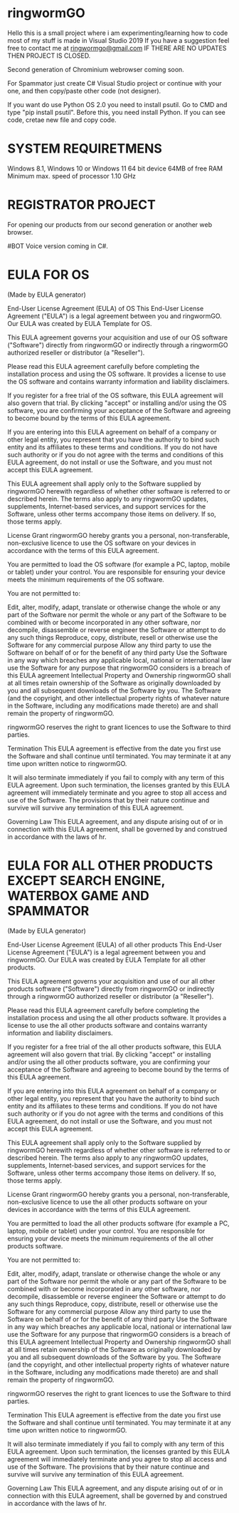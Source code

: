 # ringwormGO
Hello this is a small project where i am experimenting/learning how to code most of my stuff is made in Visual Studio 2019
If you have a suggestion feel free to contact me at ringwormgo@gmail.com
IF THERE ARE NO UPDATES THEN PROJECT IS CLOSED.

Second generation of Chrominium webrowser coming soon.

For Spammator just create C# Visual Studio project or continue with your one, and then copy/paste other code (not designer).

If you want do use Python OS 2.0 you need to install psutil. Go to CMD and type "pip install psutil". Before this, you need install Python.
If you can see code, cretae new file and copy code.

# SYSTEM REQUIRETMENS
Windows 8.1, Windows 10 or Windows 11 64 bit device
64MB of free RAM
Minimum max. speed of processor 1.10 GHz

# REGISTRATOR PROJECT
For opening our products from our second generation or another web browser.

#BOT
Voice version coming in C#.

# EULA FOR OS
(Made by EULA generator)

End-User License Agreement (EULA) of OS
This End-User License Agreement ("EULA") is a legal agreement between you and ringwormGO. Our EULA was created by EULA Template for OS.

This EULA agreement governs your acquisition and use of our OS software ("Software") directly from ringwormGO or indirectly through a ringwormGO authorized reseller or distributor (a "Reseller").

Please read this EULA agreement carefully before completing the installation process and using the OS software. It provides a license to use the OS software and contains warranty information and liability disclaimers.

If you register for a free trial of the OS software, this EULA agreement will also govern that trial. By clicking "accept" or installing and/or using the OS software, you are confirming your acceptance of the Software and agreeing to become bound by the terms of this EULA agreement.

If you are entering into this EULA agreement on behalf of a company or other legal entity, you represent that you have the authority to bind such entity and its affiliates to these terms and conditions. If you do not have such authority or if you do not agree with the terms and conditions of this EULA agreement, do not install or use the Software, and you must not accept this EULA agreement.

This EULA agreement shall apply only to the Software supplied by ringwormGO herewith regardless of whether other software is referred to or described herein. The terms also apply to any ringwormGO updates, supplements, Internet-based services, and support services for the Software, unless other terms accompany those items on delivery. If so, those terms apply.

License Grant
ringwormGO hereby grants you a personal, non-transferable, non-exclusive licence to use the OS software on your devices in accordance with the terms of this EULA agreement.

You are permitted to load the OS software (for example a PC, laptop, mobile or tablet) under your control. You are responsible for ensuring your device meets the minimum requirements of the OS software.

You are not permitted to:

Edit, alter, modify, adapt, translate or otherwise change the whole or any part of the Software nor permit the whole or any part of the Software to be combined with or become incorporated in any other software, nor decompile, disassemble or reverse engineer the Software or attempt to do any such things
Reproduce, copy, distribute, resell or otherwise use the Software for any commercial purpose
Allow any third party to use the Software on behalf of or for the benefit of any third party
Use the Software in any way which breaches any applicable local, national or international law
use the Software for any purpose that ringwormGO considers is a breach of this EULA agreement
Intellectual Property and Ownership
ringwormGO shall at all times retain ownership of the Software as originally downloaded by you and all subsequent downloads of the Software by you. The Software (and the copyright, and other intellectual property rights of whatever nature in the Software, including any modifications made thereto) are and shall remain the property of ringwormGO.

ringwormGO reserves the right to grant licences to use the Software to third parties.

Termination
This EULA agreement is effective from the date you first use the Software and shall continue until terminated. You may terminate it at any time upon written notice to ringwormGO.

It will also terminate immediately if you fail to comply with any term of this EULA agreement. Upon such termination, the licenses granted by this EULA agreement will immediately terminate and you agree to stop all access and use of the Software. The provisions that by their nature continue and survive will survive any termination of this EULA agreement.

Governing Law
This EULA agreement, and any dispute arising out of or in connection with this EULA agreement, shall be governed by and construed in accordance with the laws of hr.


# EULA FOR ALL OTHER PRODUCTS EXCEPT SEARCH ENGINE, WATERBOX GAME AND SPAMMATOR
(Made by EULA generator)

End-User License Agreement (EULA) of all other products
This End-User License Agreement ("EULA") is a legal agreement between you and ringwormGO. Our EULA was created by EULA Template for all other products.

This EULA agreement governs your acquisition and use of our all other products software ("Software") directly from ringwormGO or indirectly through a ringwormGO authorized reseller or distributor (a "Reseller").

Please read this EULA agreement carefully before completing the installation process and using the all other products software. It provides a license to use the all other products software and contains warranty information and liability disclaimers.

If you register for a free trial of the all other products software, this EULA agreement will also govern that trial. By clicking "accept" or installing and/or using the all other products software, you are confirming your acceptance of the Software and agreeing to become bound by the terms of this EULA agreement.

If you are entering into this EULA agreement on behalf of a company or other legal entity, you represent that you have the authority to bind such entity and its affiliates to these terms and conditions. If you do not have such authority or if you do not agree with the terms and conditions of this EULA agreement, do not install or use the Software, and you must not accept this EULA agreement.

This EULA agreement shall apply only to the Software supplied by ringwormGO herewith regardless of whether other software is referred to or described herein. The terms also apply to any ringwormGO updates, supplements, Internet-based services, and support services for the Software, unless other terms accompany those items on delivery. If so, those terms apply.

License Grant
ringwormGO hereby grants you a personal, non-transferable, non-exclusive licence to use the all other products software on your devices in accordance with the terms of this EULA agreement.

You are permitted to load the all other products software (for example a PC, laptop, mobile or tablet) under your control. You are responsible for ensuring your device meets the minimum requirements of the all other products software.

You are not permitted to:

Edit, alter, modify, adapt, translate or otherwise change the whole or any part of the Software nor permit the whole or any part of the Software to be combined with or become incorporated in any other software, nor decompile, disassemble or reverse engineer the Software or attempt to do any such things
Reproduce, copy, distribute, resell or otherwise use the Software for any commercial purpose
Allow any third party to use the Software on behalf of or for the benefit of any third party
Use the Software in any way which breaches any applicable local, national or international law
use the Software for any purpose that ringwormGO considers is a breach of this EULA agreement
Intellectual Property and Ownership
ringwormGO shall at all times retain ownership of the Software as originally downloaded by you and all subsequent downloads of the Software by you. The Software (and the copyright, and other intellectual property rights of whatever nature in the Software, including any modifications made thereto) are and shall remain the property of ringwormGO.

ringwormGO reserves the right to grant licences to use the Software to third parties.

Termination
This EULA agreement is effective from the date you first use the Software and shall continue until terminated. You may terminate it at any time upon written notice to ringwormGO.

It will also terminate immediately if you fail to comply with any term of this EULA agreement. Upon such termination, the licenses granted by this EULA agreement will immediately terminate and you agree to stop all access and use of the Software. The provisions that by their nature continue and survive will survive any termination of this EULA agreement.

Governing Law
This EULA agreement, and any dispute arising out of or in connection with this EULA agreement, shall be governed by and construed in accordance with the laws of hr.
